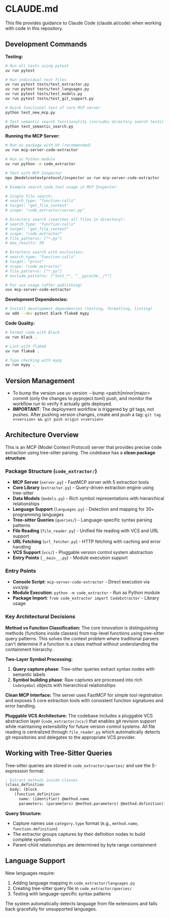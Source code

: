 # CLAUDE.md

This file provides guidance to Claude Code (claude.ai/code) when working with code in this repository.

## Development Commands

**Testing:**
```bash
# Run all tests using pytest
uv run pytest

# Run individual test files  
uv run pytest tests/test_extractor.py
uv run pytest tests/test_languages.py
uv run pytest tests/test_models.py
uv run pytest tests/test_git_support.py

# Quick functional test of core MCP server
python test_new_mcp.py

# Test semantic search functionality (includes directory search tests)
python test_semantic_search.py
```

**Running the MCP Server:**
```bash
# Run as package with UV (recommended)
uv run mcp-server-code-extractor

# Run as Python module
uv run python -m code_extractor

# Test with MCP Inspector
npx @modelcontextprotocol/inspector uv run mcp-server-code-extractor

# Example search_code_tool usage in MCP Inspector:

# Single file search:
# search_type: "function-calls"
# target: "get_file_content" 
# scope: "code_extractor/server.py"

# Directory search (searches all files in directory):
# search_type: "function-calls"
# target: "get_file_content"
# scope: "code_extractor"
# file_patterns: ["*.py"]
# max_results: 50

# Directory search with exclusions:
# search_type: "function-calls"
# target: "print"
# scope: "code_extractor"
# file_patterns: ["*.py"]
# exclude_patterns: ["test_*", "__pycache__/*"]

# For uvx usage (after publishing)
uvx mcp-server-code-extractor
```

**Development Dependencies:**
```bash
# Install development dependencies (testing, formatting, linting)
uv add --dev pytest black flake8 mypy
```

**Code Quality:**
```bash
# Format code with Black
uv run black .

# Lint with flake8
uv run flake8 .

# Type checking with mypy
uv run mypy .
```

## Version Management

- To bump the version use uv version --bump <patch|minor|major> commit (only the changes to pyproject.toml) push, and monitor the workflow run to verify it actually gets deployed.
- **IMPORTANT**: The deployment workflow is triggered by git tags, not pushes. After pushing version changes, create and push a tag: `git tag v<version> && git push origin v<version>`

## Architecture Overview

This is an MCP (Model Context Protocol) server that provides precise code extraction using tree-sitter parsing. The codebase has a **clean package structure**:

### Package Structure (`code_extractor/`)
- **MCP Server** (`server.py`) - FastMCP server with 5 extraction tools
- **Core Library** (`extractor.py`) - Query-driven extraction engine using tree-sitter
- **Data Models** (`models.py`) - Rich symbol representations with hierarchical relationships  
- **Language Support** (`languages.py`) - Detection and mapping for 30+ programming languages
- **Tree-sitter Queries** (`queries/`) - Language-specific syntax parsing patterns
- **File Reading** (`file_reader.py`) - Unified file reading with VCS and URL support
- **URL Fetching** (`url_fetcher.py`) - HTTP fetching with caching and error handling
- **VCS Support** (`vcs/`) - Pluggable version control system abstraction
- **Entry Points** (`__main__.py`) - Module execution support

### Entry Points
- **Console Script**: `mcp-server-code-extractor` - Direct execution via uvx/pip
- **Module Execution**: `python -m code_extractor` - Run as Python module
- **Package Import**: `from code_extractor import CodeExtractor` - Library usage

### Key Architectural Decisions

**Method vs Function Classification:**
The core innovation is distinguishing methods (functions inside classes) from top-level functions using tree-sitter query patterns. This solves the context problem where traditional parsers can't determine if a function is a class method without understanding the containment hierarchy.

**Two-Layer Symbol Processing:**
1. **Query capture phase**: Tree-sitter queries extract syntax nodes with semantic labels
2. **Symbol building phase**: Raw captures are processed into rich `CodeSymbol` objects with hierarchical relationships

**Clean MCP Interface:**
The server uses FastMCP for simple tool registration and exposes 5 core extraction tools with consistent function signatures and error handling.

**Pluggable VCS Architecture:**
The codebase includes a pluggable VCS abstraction layer (`code_extractor/vcs/`) that enables git revision support while maintaining extensibility for future version control systems. All file reading is centralized through `file_reader.py` which automatically detects git repositories and delegates to the appropriate VCS provider.

## Working with Tree-Sitter Queries

Tree-sitter queries are stored in `code_extractor/queries/` and use the S-expression format:

```scheme
; Extract methods inside classes
(class_definition
  body: (block
    (function_definition
      name: (identifier) @method.name
      parameters: (parameters) @method.parameters) @method.definition))
```

**Query Structure:**
- Capture names use `category.type` format (e.g., `method.name`, `function.definition`)
- The extractor groups captures by their definition nodes to build complete symbols
- Parent-child relationships are determined by byte range containment

## Language Support

New languages require:
1. Adding language mapping in `code_extractor/languages.py`
2. Creating tree-sitter query file in `code_extractor/queries/`
3. Testing with language-specific syntax patterns

The system automatically detects language from file extensions and falls back gracefully for unsupported languages.

